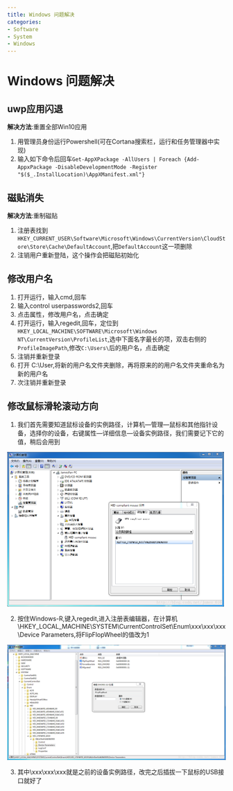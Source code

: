 ```yaml
---
title: Windows 问题解决
categories:
- Software
- System
- Windows
---
```

# Windows 问题解决

## uwp应用闪退

**解决方法**:重置全部Win10应用

1. 用管理员身份运行Powershell(可在Cortana搜索栏，运行和任务管理器中实现)
2. 输入如下命令后回车` Get-AppXPackage -AllUsers | Foreach {Add-AppxPackage -DisableDevelopmentMode -Register "$($_.InstallLocation)\AppXManifest.xml"} `

## 磁贴消失

**解决方法**:重制磁贴

1. 注册表找到`HKEY_CURRENT_USER\Software\Microsoft\Windows\CurrentVersion\CloudStore\Store\Cache\DefaultAccount`,把`DefaultAccount`这一项删除
2. 注销用户重新登陆，这个操作会把磁贴初始化

## 修改用户名

1. 打开运行，输入cmd,回车
2. 输入control userpasswords2,回车
3. 点击属性，修改用户名，点击确定
4. 打开运行，输入regedit,回车，定位到`HKEY_LOCAL_MACHINE\SOFTWARE\Microsoft\Windows NT\CurrentVersion\ProfileList`,选中下面名字最长的项，双击右侧的`ProfileImagePath`,修改`C:\Users\`后的用户名，点击确定
5. 注销并重新登录
6. 打开 C:\User\,将新的用户名文件夹删除，再将原来的的用户名文件夹重命名为新的用户名
7. 次注销并重新登录

## 修改鼠标滑轮滚动方向

1. 我们首先需要知道鼠标设备的实例路径，计算机—管理—鼠标和其他指针设备，选择你的设备，右键属性—详细信息—设备实例路径，我们需要记下它的值，稍后会用到

<img src="https://raw.githubusercontent.com/LuShan123888/Files/main/Pictures/2020-12-10-3TaUPg5M1CopqBY-20200820130817159.png" style="zoom:50%;" />

2. 按住Windows-R,键入regedit,进入注册表编辑器，在计算机\HKEY_LOCAL_MACHINE\SYSTEM\CurrentControlSet\Enum\xxx\xxx\xxx\Device Parameters,将FlipFlopWheel的值改为1

<img src="https://raw.githubusercontent.com/LuShan123888/Files/main/Pictures/2020-12-10-dugTaiboUeWq8mA-20200820130819757.png" style="zoom:50%;" />

3. 其中\xxx\xxx\xxx就是之前的设备实例路径，改完之后插拔一下鼠标的USB接口就好了

